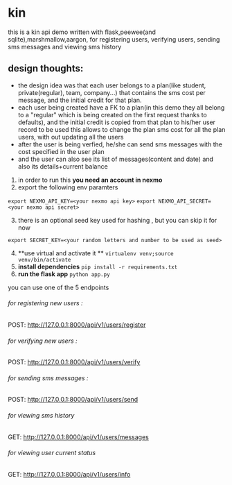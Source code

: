 # kin
this is a kin api demo written with flask,peewee(and sqlite),marshmallow,aargon, for registering users, verifying users, sending sms messages and viewing sms history

## design thoughts:
- the design idea was that each user belongs to a plan(like student, private(regular), team, company...) that contains the sms cost per message, and the initial credit for that plan.
- each user being created have a FK to a plan(in this demo they all belong to a "regular" which is being created on the first request thanks to defaults), and the initial credit is copied from that plan to his/her user record to be used
this allows to change the plan sms cost for all the plan users, with out updating all the users
- after the user is being verfied, he/she can send sms messages with the cost specified in the user plan 
- and the user can also see its list of messages(content and date) and also its details+current balance


1) in order to run this **you need an account in nexmo**
2) export the following env paramters

`export NEXMO_API_KEY=<your nexmo api key>`
`export NEXMO_API_SECRET=<your nexmo api secret>`

3) there is an optional seed key used for hashing , but you can skip it for now

`export SECRET_KEY=<your random letters and number to be used as seed>`

4) **use virtual and activate it **
`virtualenv venv;source venv/bin/activate`
5) **install dependencies**
`pip install -r requirements.txt `
6) **run the flask app**
`python app.py`

you can use one of the 5 endpoints
###### for registering new users :
POST: http://127.0.0.1:8000/api/v1/users/register 

###### for verifying new users :
POST: http://127.0.0.1:8000/api/v1/users/verify

###### for sending sms messages :
POST: http://127.0.0.1:8000/api/v1/users/send

###### for viewing sms history
GET: http://127.0.0.1:8000/api/v1/users/messages

###### for viewing user current status
GET: http://127.0.0.1:8000/api/v1/users/info
